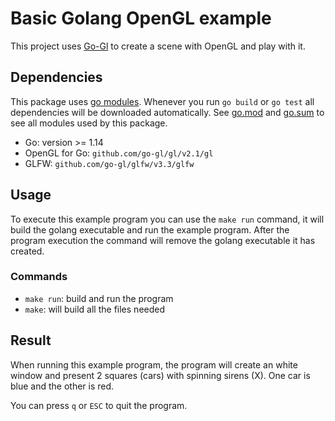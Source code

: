 # Basic Golang OpenGL example

This project uses [Go-Gl](https://github.com/go-gl/gl) to create a scene with OpenGL and play with it.

## Dependencies
This package uses [go modules](https://github.com/golang/go/wiki/Modules). Whenever you run `go build` or `go test` all dependencies will be downloaded automatically. See [go.mod](./go.mod) and [go.sum](go.sum) to see all modules used by this package.

- Go: version >= 1.14
- OpenGL for Go: `github.com/go-gl/gl/v2.1/gl`
- GLFW: `github.com/go-gl/glfw/v3.3/glfw`

## Usage
To execute this example program you can use the `make run` command, it will build the golang executable and run the example program. After the program execution the command will remove the golang executable it has created.

### Commands

- `make run`: build and run the program
- `make`: will build all the files needed

## Result

When running this example program, the program will create an white window and present 2 squares (cars) with spinning sirens (X). One car is blue and the other is red.

You can press `q` or `ESC` to quit the program.
